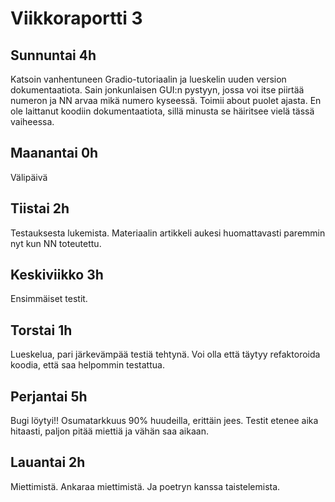 # Viikkoraportti 3

## Sunnuntai 4h
Katsoin vanhentuneen Gradio-tutoriaalin ja lueskelin uuden version dokumentaatiota. Sain jonkunlaisen GUI:n pystyyn, jossa voi itse piirtää numeron ja NN arvaa mikä numero kyseessä. Toimii about puolet ajasta. En ole laittanut koodiin dokumentaatiota, sillä minusta se häiritsee vielä tässä vaiheessa.

## Maanantai 0h
Välipäivä

## Tiistai 2h
Testauksesta lukemista. Materiaalin artikkeli aukesi huomattavasti paremmin nyt kun NN toteutettu. 

## Keskiviikko 3h
Ensimmäiset testit.

## Torstai 1h
Lueskelua, pari järkevämpää testiä tehtynä. Voi olla että täytyy refaktoroida koodia, että saa helpommin testattua.

## Perjantai 5h
Bugi löytyi!! Osumatarkkuus 90% huudeilla, erittäin jees. Testit etenee aika hitaasti, paljon pitää miettiä ja vähän saa aikaan.

## Lauantai 2h
Miettimistä. Ankaraa miettimistä. Ja poetryn kanssa taistelemista.
